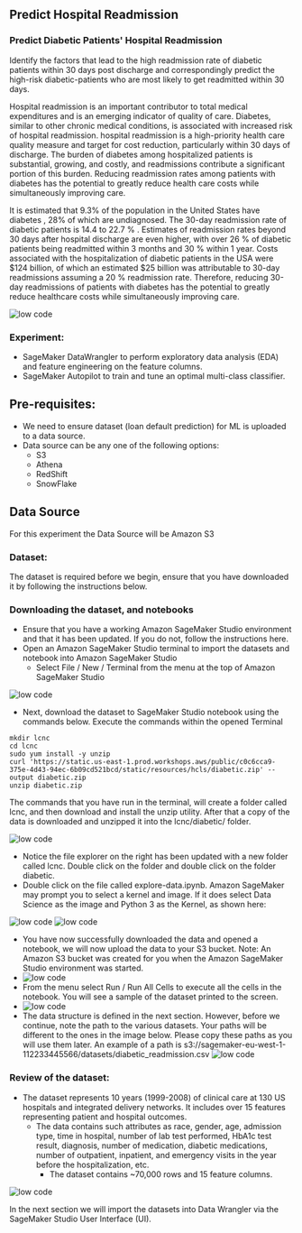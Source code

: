 ## Predict Hospital Readmission
### Predict Diabetic Patients' Hospital Readmission

Identify the factors that lead to the high readmission rate of diabetic patients within 30 days post discharge and correspondingly predict the high-risk diabetic-patients who are most likely to get readmitted within 30 days.

Hospital readmission is an important contributor to total medical expenditures and is an emerging indicator of quality of care. Diabetes, similar to other chronic medical conditions, is associated with increased risk of hospital readmission. hospital readmission is a high-priority health care quality measure and target for cost reduction, particularly within 30 days of discharge. The burden of diabetes among hospitalized patients is substantial, growing, and costly, and readmissions contribute a significant portion of this burden. Reducing readmission rates among patients with diabetes has the potential to greatly reduce health care costs while simultaneously improving care.

It is estimated that 9.3% of the population in the United States have diabetes , 28% of which are undiagnosed. The 30-day readmission rate of diabetic patients is 14.4 to 22.7 % . Estimates of readmission rates beyond 30 days after hospital discharge are even higher, with over 26 % of diabetic patients being readmitted within 3 months and 30 % within 1 year. Costs associated with the hospitalization of diabetic patients in the USA were $124 billion, of which an estimated $25 billion was attributable to 30-day readmissions assuming a 20 % readmission rate. Therefore, reducing 30-day readmissions of patients with diabetes has the potential to greatly reduce healthcare costs while simultaneously improving care.

![low code](./../img/1_low_code_1.png)
### Experiment:

* SageMaker DataWrangler to perform exploratory data analysis (EDA) and feature engineering on the feature columns.
* SageMaker Autopilot to train and tune an optimal multi-class classifier.

## Pre-requisites:

* We need to ensure dataset (loan default prediction) for ML is uploaded to a data source.
* Data source can be any one of the following options:
    * S3
    * Athena
    * RedShift
    * SnowFlake

## Data Source
For this experiment the Data Source will be Amazon S3   


### Dataset:

The dataset is required before we begin, ensure that you have downloaded it by following the instructions below.

### Downloading the dataset, and notebooks

* Ensure that you have a working Amazon SageMaker Studio environment and that it has been updated. If you do not, follow the instructions here.
* Open an Amazon SageMaker Studio terminal to import the datasets and notebook into Amazon SageMaker Studio
  * Select File / New / Terminal from the menu at the top of Amazon SageMaker Studio

![low code](./../img/1_low_code_2.png)

* Next, download the dataset to SageMaker Studio notebook using the commands below. Execute the commands within the opened Terminal

```
mkdir lcnc 
cd lcnc
sudo yum install -y unzip
curl 'https://static.us-east-1.prod.workshops.aws/public/c0c6cca9-375e-4d43-94ec-6b09cd521bcd/static/resources/hcls/diabetic.zip' --output diabetic.zip
unzip diabetic.zip
```
The commands that you have run in the terminal, will create a folder called lcnc, and then download and install the unzip utility. After that a copy of the data is downloaded and unzipped it into the lcnc/diabetic/ folder.

![low code](./../img/1_low_code_3.png)

* Notice the file explorer on the right has been updated with a new folder called lcnc. Double click on the folder and double click on the folder diabetic.
* Double click on the file called explore-data.ipynb. Amazon SageMaker may prompt you to select a kernel and image. If it does select Data Science as the image and Python 3 as the Kernel, as shown here:

![low code](./../img/1_low_code_4.png)
![low code](./../img/1_low_code_5.png)
* You have now successfully downloaded the data and opened a notebook, we will now upload the data to your S3 bucket. Note: An Amazon S3 bucket was created for you when the Amazon SageMaker Studio environment was started.
* ![low code](./../img/1_low_code_6.png)
* From the menu select Run / Run All Cells to execute all the cells in the notebook. You will see a sample of the dataset printed to the screen.
* ![low code](./../img/1_low_code_7.png)
* The data structure is defined in the next section. However, before we continue, note the path to the various datasets. Your paths will be different to the ones in the image below. Please copy these paths as you will use them later. An example of a path is s3://sagemaker-eu-west-1-112233445566/datasets/diabetic_readmission.csv
![low code](./../img/1_low_code_8.png)

### Review of the dataset:

* The dataset represents 10 years (1999-2008) of clinical care at 130 US hospitals and integrated delivery networks. It includes over 15 features representing patient and hospital outcomes.
  * The data contains such attributes as race, gender, age, admission type, time in hospital, number of lab test performed, HbA1c test result, diagnosis, number of medication, diabetic medications, number of outpatient, inpatient, and emergency visits in the year before the hospitalization, etc.
    * The dataset contains ~70,000 rows and 15 feature columns.

![low code](./../img/1_low_code_9.png)

In the next section we will import the datasets into Data Wrangler via the SageMaker Studio User Interface (UI).

